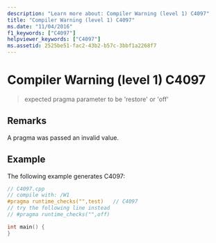 ```yaml
---
description: "Learn more about: Compiler Warning (level 1) C4097"
title: "Compiler Warning (level 1) C4097"
ms.date: "11/04/2016"
f1_keywords: ["C4097"]
helpviewer_keywords: ["C4097"]
ms.assetid: 2525be51-fac2-43b2-b57c-3bbf1a2268f7
---
```

# Compiler Warning (level 1) C4097

> expected pragma parameter to be 'restore' or 'off'

## Remarks

A pragma was passed an invalid value.

## Example

The following example generates C4097:

```cpp
// C4097.cpp
// compile with: /W1
#pragma runtime_checks("",test)   // C4097
// try the following line instead
// #pragma runtime_checks("",off)

int main() {
}
```
